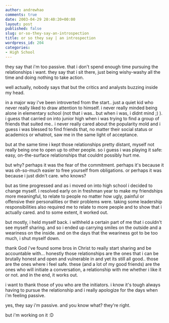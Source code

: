 ```yaml
---
author: andrewhao
comments: true
date: 2003-04-29 20:40:20+00:00
layout: post
published: false
slug: or-so-they-say-an-introspection
title: or so they say | an introspection
wordpress_id: 204
categories:
- High School
---
```


they say that i'm too passive. that i don't spend enough time pursuing the relationships i want. they say that i sit there, just being wishy-washy all the time and doing nothing to take action.

well actually, nobody says that but the critics and analysts buzzing inside my head.

in a major way i've been introverted from the start.. just a quiet kid who never really liked to draw attention to himself. i never really minded being alone in elementary school (not that i was.. but when i was, i didnt mind ;) ). i guess that carried on into junior high when i was trying to find a group of friends that suited me.. i never really cared about the popularity mold and i guess i was blessed to find friends that, no matter their social status or academics or whatnot, saw me in the same light of acceptance.

but at the same time i kept those relationships pretty distant, myself not really being one to open up to other people. so i guess i was playing it safe: easy, on-the-surface relationships that couldnt possibly hurt me.

but why? perhaps it was the fear of the commitment. perhaps it's because it was oh-so-much easier to free yourself from obligations. or perhaps it was because i just didn't care. who knows?

but as time progressed and as i moved on into high school i decided to change myself. i resolved early on in freshman year to make my friendships more meaningful, to relate to people no matter how ugly, painful or offensive their personalities or their problems were. taking some leadership responsibilities also required me to relate to more people and to show that i actually cared. and to some extent, it worked out.

but mostly, i held myself back. i withheld a certain part of me that i couldn't see myself sharing. and so i ended up carrying smiles on the outside and a weariness on the inside. and on the days that the weariness got to be too much, i shut myself down.

thank God i've found some bros in Christ to really start sharing and be accountable with... honestly those relationships are the ones that i can be brutally honest and open and vulnerable in and yet its still all good.. those are the ones where i feel safe. these (and a lot of my good friends) are the ones who will initiate a conversation, a relationship with me whether i like it or not. and in the end, it works out.

i want to thank those of you who are the initiators. i know it's tough always having to pursue the relationship and i really apologize for the days when i'm feeling passive.

yes, they say i'm passive. and you know what? they're right.

but i'm working on it  :D 
